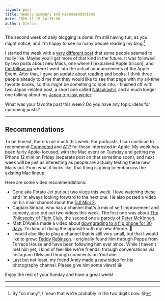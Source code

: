 ```yaml
---
layout: post
title: Weekly Summary and Recommendations
date: 2020-11-15 14:15:00
author: Stefan
---
```


The second week of daily blogging is done! I'm still having fun, as you might notice, and I'm happy to see so many people reading my blog.[^1]

I started the week with a [very different post]() that some people seemed to really like. Maybe you'll get more of that kind in the future. It was followed by two posts about new Macs, one where I [explained Apple Silicon], and [the follow-up]() where I went into the actual announcements of the Apple Event. After that, I gave an [update about reading and books](). I think three people already told me that they would like to see that page with my all-time favorite books, so this might be something to look into. I finished off with two Japan-related post, a short one called [Natsukashii](), and a much longer one talking about my [Japan trip last winter]().

What was your favorite post this week? Do you have any topic ideas for upcoming posts?

---

## Recommendations
To be honest, there's not much this week. For podcasts, I can continue to recommend [Connected]() and [ATP]() for those interested in Apple. My week has been fairly Apple-focused, with the Mac event on Tuesday and getting my iPhone 12 mini on Friday (separate post on that sometime soon), and next week will be just as interesting as people are actually testing these new Macs out. From what it looks like, that thing is going to embarrass the existing Mac lineup.

Here are some video recommendations:
- Gene aka Potato Jet put out [two](https://youtu.be/oUE-F3Zn7i4) [vlogs](https://youtu.be/2grrgdHwjww) this week. I love watching these and I'm always looking forward to the next one. He also posted a video on his main channel about the [DJI Mini 2](https://youtu.be/8dyVPi6RxlE).
- Captain Sinbad, who has a channel that's a mix of self improvement and comedy, also put out two videos this week. The first one was about [The Philosophy of Fight Club](https://youtu.be/yrrEgemNbRY), the second one a [parody of Peter McKinnon](https://youtu.be/ogClXOVEtlU).
- Matt D'Avella made a video about [downgrading to a flip phone for 30 days](https://youtu.be/4nX5jwa2QTs). I'm kind of doing the opposite with my new iPhone. 🙈
- I would also like to plug a channel that is still very small, but that I would like to grow: [Teddy Robinson](https://www.youtube.com/c/Teddyrobz). I originally found him through Peppe from Terrace House and have been following him ever since. While I haven't met him yet, I kind of feel like we're friends, through conversations via Instagram DMs and through comments on YouTube.
- Last but not least, my friend Andy made [a new video](https://youtu.be/a4MGmSfvpsY) for his photography channel. Please give him some views! 😁

Enjoy the rest of your Sunday and have a great week!

---
[^1]: By "so many", I mean that we're probably in the two digits now. 😅